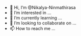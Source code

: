 - 👋 Hi, I’m @Nikalya-Ninmathirasa
- 👀 I’m interested in ...
- 🌱 I’m currently learning ...
- 💞️ I’m looking to collaborate on ...
- 📫 How to reach me ...

<!---
Nikalya-Ninmathirasa/Nikalya-Ninmathirasa is a ✨ special ✨ repository because its `README.md` (this file) appears on your GitHub profile.
You can click the Preview link to take a look at your changes.
--->
